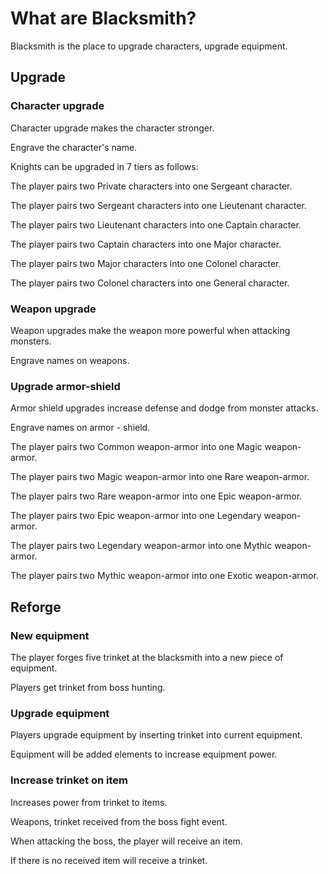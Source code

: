 # What are Blacksmith?

Blacksmith is the place to upgrade characters, upgrade equipment.

## Upgrade

### Character upgrade

Character upgrade makes the character stronger.

Engrave the character's name.

Knights can be upgraded in 7 tiers as follows:

The player pairs two Private characters into one Sergeant character.

The player pairs two Sergeant characters into one Lieutenant character.

The player pairs two Lieutenant characters into one Captain character.

The player pairs two Captain characters into one Major character.

The player pairs two Major characters into one Colonel character.

The player pairs two Colonel characters into one General character.

### Weapon upgrade

Weapon upgrades make the weapon more powerful when attacking monsters.

Engrave names on weapons.

### Upgrade armor-shield

Armor shield upgrades increase defense and dodge from monster attacks.

Engrave names on armor - shield.

The player pairs two Common weapon-armor into one Magic weapon-armor.

The player pairs two Magic weapon-armor into one Rare weapon-armor.

The player pairs two Rare weapon-armor into one Epic weapon-armor.

The player pairs two Epic weapon-armor into one Legendary weapon-armor.

The player pairs two Legendary weapon-armor into one Mythic weapon-armor.

The player pairs two Mythic weapon-armor into one Exotic weapon-armor.

## Reforge

### New equipment

The player forges five trinket at the blacksmith into a new piece of equipment.

Players get trinket from boss hunting.

### Upgrade equipment

Players upgrade equipment by inserting trinket into current equipment.

Equipment will be added elements to increase equipment power.

### Increase trinket on item

Increases power from trinket to items.

Weapons, trinket received from the boss fight event.

When attacking the boss, the player will receive an item.

If there is no received item will receive a trinket.
